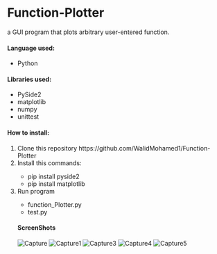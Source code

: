 # Function-Plotter
a GUI program that plots arbitrary user-entered function.

<h4>Language used:</h4>
 <ul>
  <li>Python</li>
 </ul>

<h4>Libraries used:</h4>
 <ul>
  <li>PySide2</li>
  <li>matplotlib</li>
  <li>numpy</li>
  <li>unittest</li>
 </ul>

<h4>How to install:</h4>
<ol>
 <li>Clone this repository https://github.com/WalidMohamed1/Function-Plotter</li>
 <li>Install this commands:</li>
    <ul>
      <li>pip install pyside2</li>
      <li>pip install matplotlib</li>
    </ul>
 <li>Run program</li>
   <ul>
      <li>function_Plotter.py</li>
      <li>test.py</li>
    </ul>
 
<h4>ScreenShots</h4>
 
 ![Capture](https://user-images.githubusercontent.com/51799013/147517580-1a93af6e-62bc-42fc-b4cd-96d257715478.PNG)
 ![Capture1](https://user-images.githubusercontent.com/51799013/147517583-11a52a15-f9bb-4393-b8fd-2cb96d22ac9d.PNG)
 ![Capture3](https://user-images.githubusercontent.com/51799013/147517584-d6ba9a51-2f8c-47e9-b5b7-8889c8e6a7ba.PNG)
 ![Capture4](https://user-images.githubusercontent.com/51799013/147517586-880971ad-5b23-48f5-a4f5-0403506d194b.PNG)
 ![Capture5](https://user-images.githubusercontent.com/51799013/147517587-23e2a754-a71e-4d92-9681-cb98dfe7d01d.PNG)


